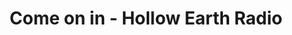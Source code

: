---
title: "Come on in - Hollow Earth Radio"
layout: picture
picture: /assets/camera-roll/2017/2017-03-23-come-on-in-hollow-earth-radio/20170323_015749131_iOS.jpg
thumbnail: /assets/camera-roll/2017/2017-03-23-come-on-in-hollow-earth-radio/20170323_015749131_iOS-thumbnail.jpg
tags:
  - photograph
  - sign
  - Hollow Earth Radio
  - Seattle
---